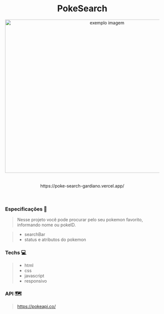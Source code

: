 
  <h1 align="center">
    PokeSearch
  </h1>

  <div align="center">
    <img src="images/forgit2.gif" alt="exemplo imagem" width="650" height="500">
  </div>
  <br></br>

  <div align="center">
    https://poke-search-gardiano.vercel.app/
  </div>
  <br></br>

  ### Especificações 🚀
  > Nesse projeto você pode procurar pelo seu pokemon favorito, informando nome ou pokeID.

  > - searchBar
  >-  status e atributos do pokemon

  ### Techs 💻
  > -  html
  > -  css
  > -  javascript
  > -  responsivo

  ### API 🗺️
> https://pokeapi.co/
